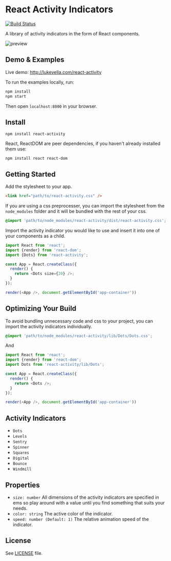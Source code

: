 # React Activity Indicators

[![Build Status](https://travis-ci.org/lukevella/react-activity.svg)](https://travis-ci.org/lukevella/react-activity)

A library of activity indicators in the form of React components.

![preview](https://zippy.gfycat.com/HomelyFarflungGentoopenguin.gif)

## Demo & Examples

Live demo: http://lukevella.com/react-activity

To run the examples locally, run:

```bash
npm install
npm start
```

Then open `localhost:8000` in your browser.

## Install

```
npm install react-activity
```

React, ReactDOM are peer dependencies, if you haven't already installed them use:

```
npm install react react-dom
```

## Getting Started

Add the stylesheet to your app.

```html
<link href="path/to/react-activity.css" />
```

If you are using a css preprocesser, you can import the stylesheet from the
`node_modules` folder and it will be bundled with the rest of your css.

```css
@import 'path/to/node_modules/react-activity/dist/react-activity.css';
```

Import the activity indicator you would like to use and insert it into one of
your components as a child.

```js
import React from 'react';
import {render} from 'react-dom';
import {Dots} from 'react-activity';

const App = React.createClass({
  render() {
    return <Dots size={20} />;
  }
});

render(<App />, document.getElementById('app-container'))
```

## Optimizing Your Build

To avoid bundling unnecessary code and css to your project, you can import the
activity indicators individually.

```css
@import 'path/to/node_modules/react-activity/lib/Dots/Dots.css';
```

And

```js
import React from 'react';
import {render} from 'react-dom';
import Dots from 'react-activity/lib/Dots';

const App = React.createClass({
  render() {
    return <Dots />;
  }
});

render(<App />, document.getElementById('app-container'))
```

## Activity Indicators

* `Dots`
* `Levels`
* `Sentry`
* `Spinner`
* `Squares`
* `Digital`
* `Bounce`
* `Windmill`

## Properties

* `size: number` All dimensions of the activity indicators are
specified in ems so play around with a value until you find something that
suits your needs.
* `color: string` The active color of the indicator.
* `speed: number (Default: 1)` The relative animation speed of the indicator.


## License

See [LICENSE](https://github.com/lukevella/react-activity/blob/gh-pages/LICENSE) file.
